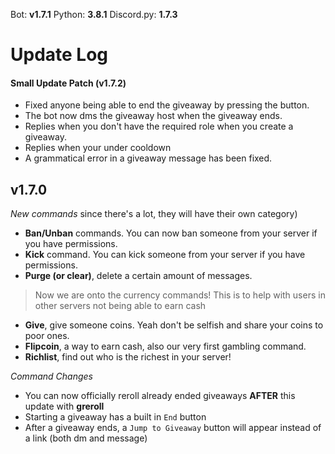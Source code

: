 Bot: **v1.7.1**
Python: **3.8.1**
Discord.py: **1.7.3**

# Update Log

#### Small Update Patch **(v1.7.2)**
- Fixed anyone being able to end the giveaway by pressing the button.
- The bot now dms the giveaway host when the giveaway ends.
- Replies when you don't have the required role when you create a giveaway.
- Replies when your under cooldown
- A grammatical error in a giveaway message has been fixed.

## **v1.7.0**

_New commands_ since there's a lot, they will have their own category)
- **Ban/Unban** commands. You can now ban someone from your server if you have permissions.
- **Kick** command. You can kick someone from your server if you have permissions.
- **Purge (or clear)**, delete a certain amount of messages.

> Now we are onto the currency commands! This is to help with users in other servers not being able to earn cash

- **Give**, give someone coins. Yeah don't be selfish and share your coins to poor ones.
- **Flipcoin**, a way to earn cash, also our very first gambling command.
- **Richlist**, find out who is the richest in your server!

_Command Changes_
- You can now officially reroll already ended giveaways **AFTER** this update with **greroll**
- Starting a giveaway has a built in `End` button
- After a giveaway ends, a `Jump to Giveaway` button will appear instead of a link (both dm and message)



